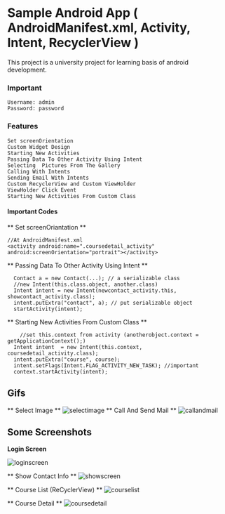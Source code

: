 # Sample Android App ( AndroidManifest.xml, Activity, Intent, RecyclerView )

This project is a university project for learning basis of android development.

### Important
```
Username: admin
Password: password
```

### Features

```
Set screenOrientation
Custom Widget Design
Starting New Activities
Passing Data To Other Activity Using Intent
Selecting  Pictures From The Gallery
Calling With Intents
Sending Email With Intents
Custom RecyclerView and Custom ViewHolder
ViewHolder Click Event
Starting New Activities From Custom Class
```

#### Important Codes
** Set screenOriantation **
```Android
//At AndroidManifest.xml
<activity android:name=".coursedetail_activity" android:screenOrientation="portrait"></activity>
```
**  Passing Data To Other Activity Using Intent **
```Android
  Contact a = new Contact(...); // a serializable class
  //new Intent(this.class.object, another.class)
  Intent intent = new Intent(newcontact_activity.this, showcontact_activity.class);
  intent.putExtra("contact", a); // put serializable object
  startActivity(intent);
```
** Starting New Activities From Custom Class **
```Android
	//set this.context from activity (anotherobject.context = getApplicationContext();)
  Intent intent  = new Intent(this.context, coursedetail_activity.class);
  intent.putExtra("course", course);
  intent.setFlags(Intent.FLAG_ACTIVITY_NEW_TASK); //important
  context.startActivity(intent);
```
## Gifs
** Select Image **
![selectimage](https://user-images.githubusercontent.com/19158321/55673090-a9a00800-58ab-11e9-8abc-cd6ef33e053a.gif)
** Call And Send Mail **
![callandmail](https://user-images.githubusercontent.com/19158321/55673091-a9a00800-58ab-11e9-845e-8725193ae140.gif)



## Some Screenshots
**Login Screen**

![loginscreen](https://user-images.githubusercontent.com/19158321/55672743-2d0b2a80-58a7-11e9-8bb0-a51d8dd958ac.png)

** Show Contact Info **
![showscreen](https://user-images.githubusercontent.com/19158321/55672739-2c729400-58a7-11e9-95a7-e95df1149881.png)

** Course List (ReCyclerView) **
![courselist](https://user-images.githubusercontent.com/19158321/55672741-2d0b2a80-58a7-11e9-9014-dc5a96b466fd.png)

** Course Detail **
![coursedetail](https://user-images.githubusercontent.com/19158321/55672740-2d0b2a80-58a7-11e9-889f-66bde83e8657.png)




